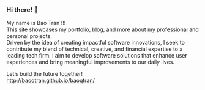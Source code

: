### Hi there! 👋

<!--
**baoqtran/baoqtran** is a ✨ _special_ ✨ repository because its `README.md` (this file) appears on your GitHub profile.

Here are some ideas to get you started:

- 🔭 I’m currently working on ...
- 🌱 I’m currently learning ...
- 👯 I’m looking to collaborate on ...
- 🤔 I’m looking for help with ...
- 💬 Ask me about ...
- 📫 How to reach me: ...
- 😄 Pronouns: ...
- ⚡ Fun fact: ...
-->
My name is Bao Tran !!!<br />
This site showcases my portfolio, blog, and more about my professional and personal projects.<br />
Driven by the idea of creating impactful software innovations, I seek to contribute my blend of technical, creative, and financial expertise to a leading tech firm. I aim to develop software solutions that enhance user experiences and bring meaningful improvements to our daily lives.

Let’s build the future together!<br />
http://baoqtran.github.io/baoqtran/
